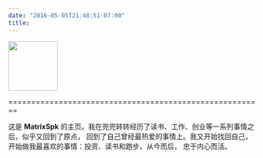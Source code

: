 ```yaml
---
date: "2016-05-05T21:48:51-07:00"
title: 
---
```



<img src="/images/logo.png" width="100px" height="100px">


========================================================


这是 **MatrixSpk** 的主页。我在兜兜转转经历了读书、工作、创业等一系列事情之后，似乎又回到了原点，
回到了自己曾经最热爱的事情上。我又开始找回自己，开始做我最喜欢的事情：投资、读书和跑步。从今而后，
忠于内心而活。